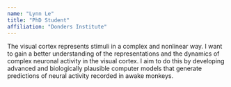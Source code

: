 ```yaml
---
name: "Lynn Le"
title: "PhD Student"
affiliation: "Donders Institute"
---
```


The visual cortex represents stimuli in a complex and nonlinear way. I want to gain a better understanding of the representations and the dynamics of complex neuronal activity in the visual cortex. I aim to do this by developing advanced and biologically plausible computer models that generate predictions of neural activity recorded in awake monkeys.
